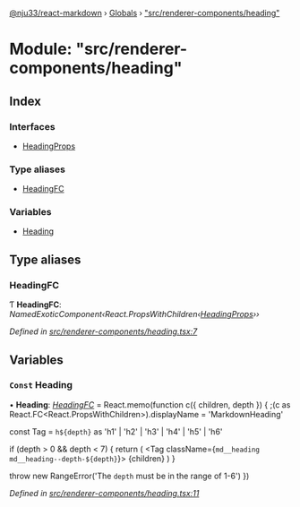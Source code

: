 [@nju33/react-markdown](../README.md) › [Globals](../globals.md) › ["src/renderer-components/heading"](_src_renderer_components_heading_.md)

# Module: "src/renderer-components/heading"

## Index

### Interfaces

* [HeadingProps](../interfaces/_src_renderer_components_heading_.headingprops.md)

### Type aliases

* [HeadingFC](_src_renderer_components_heading_.md#headingfc)

### Variables

* [Heading](_src_renderer_components_heading_.md#const-heading)

## Type aliases

###  HeadingFC

Ƭ **HeadingFC**: *NamedExoticComponent‹React.PropsWithChildren‹[HeadingProps](../interfaces/_src_renderer_components_heading_.headingprops.md)››*

*Defined in [src/renderer-components/heading.tsx:7](https://github.com/nju33/react-markdown/blob/52ced5e/src/renderer-components/heading.tsx#L7)*

## Variables

### `Const` Heading

• **Heading**: *[HeadingFC](_src_renderer_components_heading_.md#headingfc)* = React.memo(function c({ children, depth }) {
  ;(c as React.FC<React.PropsWithChildren<HeadingProps>>).displayName =
    'MarkdownHeading'

  const Tag = `h${depth}` as 'h1' | 'h2' | 'h3' | 'h4' | 'h5' | 'h6'

  if (depth > 0 && depth < 7) {
    return (
      <Tag className={`md__heading md__heading--depth-${depth}`}>
        {children}
      </Tag>
    )
  }

  throw new RangeError('The `depth` must be in the range of 1-6')
})

*Defined in [src/renderer-components/heading.tsx:11](https://github.com/nju33/react-markdown/blob/52ced5e/src/renderer-components/heading.tsx#L11)*
